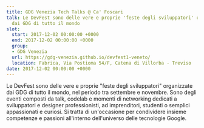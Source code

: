 ```yaml
---
title: GDG Venezia Tech Talks @ Ca' Foscari
talk: Le DevFest sono delle vere e proprie 'feste degli sviluppatori' organizzate
  dai GDG di tutto il mondo
slot:
  start: 2017-12-02 00:00:00 +0000
  end: 2017-12-02 00:00:00 +0000
  group:
  - GDG Venezia
  url: https://gdg-venezia.github.io/devfest1-veneto/
  location: Fabrica, Via Postioma 54/F, Catena di Villorba - Treviso
date: 2017-12-02 00:00:00 +0000
---
```

Le DevFest sono delle vere e proprie "feste degli sviluppatori" organizzate dai GDG di tutto il mondo, nel periodo tra settembre e novembre. Sono degli eventi composti da talk, codelab e momenti di networking dedicati a sviluppatori e designer professionisti, ad imprenditori, studenti o semplici appassionati e curiosi. Si tratta di un'occasione per condividere insieme competenze e passioni all'interno dell'universo delle tecnologie Google.
